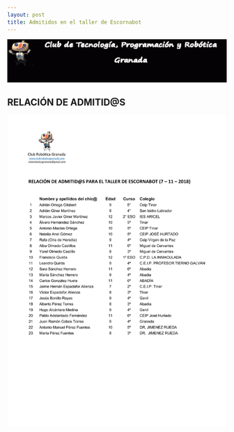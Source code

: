 ```yaml
---
layout: post
title: Admitidos en el taller de Escornabot
---
```


![](/images/barra.gif)

## RELACIÓN DE ADMITID@S

![](/images/admitidos_escornabot.jpg)
